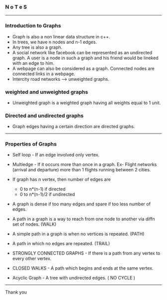 ### N o T e S

---

### Introduction to Graphs

* Graph is also a non linear data structure in c++.
* In trees, we have n nodes and n-1 edges.
* Any tree is also a graph.
* A social network like facebook can be represented as an undirected graph. A user is a node in such a graph and his friend would be lineked with an edge to him.
* A webpage can also be considered as a graph. Connected nodes are connected links in a webpage.
* Intercity road networks --> unweighted graphs.

### weighted and unweighted graphs

* Unweighted graph is a weighted graph having all weights equal to 1 unit.

### Directed and undirected graphs

* Graph edges having a certain direction are directed graphs.

---

### Properties of Graphs 

* Self loop - If an edge involved only vertex. 
* Multiedge - If it occurs more than once in a graph. Ex- Flight networks (arrival and departure) more than 1 flights running between 2 cities.
* If graph has n vertex, then number of edges are
  * 0 to n*(n-1) if directed 
  * 0 to n*(n-1)/2 if undirected


* A graph is dense if too many edges and spare if too less number of edges.
* A path in a graph is a way to reach from one node to another via diffn set of nodes. (WALK)
* A simple path in a graph is when no vertices is repeated. (PATH)
* A path in which no edges are repeated. (TRAIL)

* STRONGLY CONNECTED GRAPHS - If there is a path from any vertex to every other vertex.
* CLOSED WALKS - A path which begins and ends at the same vertex.

* Acyclic Graph - A tree with undirected edges. ( NO CYCLE )

---

Thank you
